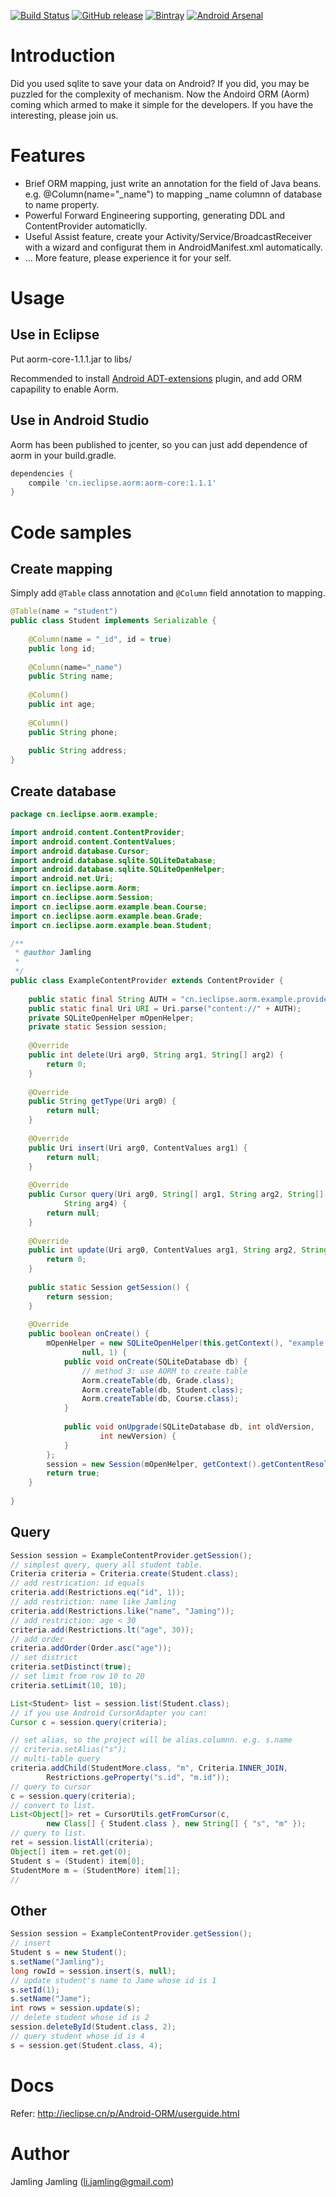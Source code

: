 [![Build Status](https://travis-ci.org/Jamling/Android-ORM.svg?branch=master)](https://travis-ci.org/Jamling/Android-ORM)
[![GitHub release](https://img.shields.io/github/release/jamling/Android-ORM.svg?maxAge=3600)](https://github.com/Jamling/Android-ORM)
[![Bintray](https://img.shields.io/bintray/v/jamling/maven/Android-ORM.svg?maxAge=86400)](https://bintray.com/jamling/maven/Android-ORM)
[![Android Arsenal](https://img.shields.io/badge/Android%20Arsenal-Android_ORM-green.svg?style=flat)](https://android-arsenal.com/details/1/4306)

# Introduction

Did you used sqlite to save your data on Android? If you did, you may be puzzled for the complexity of mechanism. Now the Andoird ORM (Aorm) coming which armed to make it simple for the developers. If you have the interesting, please join us.

# Features
* Brief ORM mapping, just write an annotation for the field of Java beans. e.g. @Column(name="_name") to mapping _name columnn of database to name property.
* Powerful Forward Engineering supporting, generating DDL and ContentProvider automaticlly.
* Useful Assist feature, create your Activity/Service/BroadcastReceiver with a wizard and configurat them in AndroidManifest.xml automatically.
* ...
More feature, please experience it for your self.

# Usage
## Use in Eclipse

Put aorm-core-1.1.1.jar to libs/

Recommended to install [Android ADT-extensions](https://github.com/Jamling/adt-extensions/) plugin, and add ORM capapility to enable Aorm.

## Use in Android Studio
Aorm has been published to jcenter, so you can just add dependence of aorm in your build.gradle.

```gradle
dependencies {
    compile 'cn.ieclipse.aorm:aorm-core:1.1.1'
}
```

# Code samples

## Create mapping
Simply add `@Table` class annotation and `@Column` field annotation to mapping.

```java
@Table(name = "student")
public class Student implements Serializable {
    
    @Column(name = "_id", id = true)
    public long id;
    
    @Column(name="_name")
    public String name;
    
    @Column()
    public int age;
    
    @Column()
    public String phone;
    
    public String address;
}
```

## Create database

```java
package cn.ieclipse.aorm.example;

import android.content.ContentProvider;
import android.content.ContentValues;
import android.database.Cursor;
import android.database.sqlite.SQLiteDatabase;
import android.database.sqlite.SQLiteOpenHelper;
import android.net.Uri;
import cn.ieclipse.aorm.Aorm;
import cn.ieclipse.aorm.Session;
import cn.ieclipse.aorm.example.bean.Course;
import cn.ieclipse.aorm.example.bean.Grade;
import cn.ieclipse.aorm.example.bean.Student;

/**
 * @author Jamling
 * 
 */
public class ExampleContentProvider extends ContentProvider {
    
    public static final String AUTH = "cn.ieclipse.aorm.example.provider";
    public static final Uri URI = Uri.parse("content://" + AUTH);
    private SQLiteOpenHelper mOpenHelper;
    private static Session session;
    
    @Override
    public int delete(Uri arg0, String arg1, String[] arg2) {
        return 0;
    }
    
    @Override
    public String getType(Uri arg0) {
        return null;
    }
    
    @Override
    public Uri insert(Uri arg0, ContentValues arg1) {
        return null;
    }
    
    @Override
    public Cursor query(Uri arg0, String[] arg1, String arg2, String[] arg3,
            String arg4) {
        return null;
    }
    
    @Override
    public int update(Uri arg0, ContentValues arg1, String arg2, String[] arg3) {
        return 0;
    }
    
    public static Session getSession() {
        return session;
    }
    
    @Override
    public boolean onCreate() {
        mOpenHelper = new SQLiteOpenHelper(this.getContext(), "example.db",
                null, 1) {
            public void onCreate(SQLiteDatabase db) {
                // method 3: use AORM to create table
                Aorm.createTable(db, Grade.class);
                Aorm.createTable(db, Student.class);
                Aorm.createTable(db, Course.class);
            }
            
            public void onUpgrade(SQLiteDatabase db, int oldVersion,
                    int newVersion) {
            }
        };
        session = new Session(mOpenHelper, getContext().getContentResolver());
        return true;
    }
    
}
```

## Query
```java
Session session = ExampleContentProvider.getSession();
// simplest query, query all student table.
Criteria criteria = Criteria.create(Student.class);
// add restrication: id equals
criteria.add(Restrictions.eq("id", 1));
// add restriction: name like Jamling
criteria.add(Restrictions.like("name", "Jaming"));
// add restriction: age < 30
criteria.add(Restrictions.lt("age", 30));
// add order
criteria.addOrder(Order.asc("age"));
// set district
criteria.setDistinct(true);
// set limit from row 10 to 20
criteria.setLimit(10, 10);

List<Student> list = session.list(Student.class);
// if you use Android CursorAdapter you can:
Cursor c = session.query(criteria);

// set alias, so the project will be alias.columnn. e.g. s.name
// criteria.setAlias("s");
// multi-table query
criteria.addChild(StudentMore.class, "m", Criteria.INNER_JOIN,
        Restrictions.geProperty("s.id", "m.id"));
// query to cursor
c = session.query(criteria);
// convert to list.
List<Object[]> ret = CursorUtils.getFromCursor(c,
        new Class[] { Student.class }, new String[] { "s", "m" });
// query to list.
ret = session.listAll(criteria);
Object[] item = ret.get(0);
Student s = (Student) item[0];
StudentMore m = (StudentMore) item[1];
//
```
## Other
```java
Session session = ExampleContentProvider.getSession();
// insert
Student s = new Student();
s.setName("Jamling");
long rowId = session.insert(s, null);
// update student's name to Jame whose id is 1
s.setId(1);
s.setName("Jame");
int rows = session.update(s);
// delete student whose id is 2
session.deleteById(Student.class, 2);
// query student whose id is 4
s = session.get(Student.class, 4);
```

# Docs

Refer: http://ieclipse.cn/p/Android-ORM/userguide.html

# Author
Jamling Jamling (li.jamling@gmail.com)

[1]: https://img.shields.io/bintray/v/jamling/maven/Android-ORM.svg
